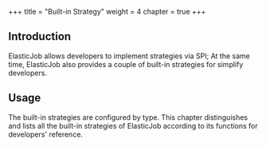 +++
title = "Built-in Strategy"
weight = 4
chapter = true
+++

## Introduction

ElasticJob allows developers to implement strategies via SPI;
At the same time, ElasticJob also provides a couple of built-in strategies for simplify developers.

## Usage

The built-in strategies are configured by type. 
This chapter distinguishes and lists all the built-in strategies of ElasticJob according to its functions for developers' reference.
